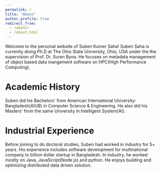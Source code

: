 ```yaml
---
permalink: /
title: "About"
author_profile: true
redirect_from: 
  - /about/
  - /about.html
---
```


Welcome to the personal website of Suben Kumer Saha! Suben Saha is currently doing Ph.D at The Ohio State University, Ohio, USA under the the supervision of Prof. Dr. Suren Byna. He focuses on metadata management of object based data mangement software on HPC(High Performance Computing).

Academic History
======
Suben did his Bachelors' from American International University-Bangladesh(AIUB) in Computer Science & Engineering. He also did his Masters' from the same University in Intelligent System(AI).

Industrial Experience
======
Before joining to do doctoral studies, Suben had worked in industry for 5+ years. His experience includes software development for multinational company to billion dollar startup in Bangladesh. In industry, he worked mostly on Java, JavaScript(Node js) and python. He enjoys building and optimizing distributed data driven solution.